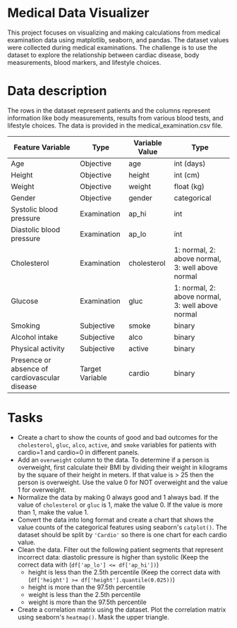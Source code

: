 # Medical Data Visualizer

This project focuses on visualizing and making calculations from medical examination data using matplotlib, seaborn, and pandas. The dataset values were collected during medical examinations. The challenge is to use the dataset to explore the relationship between cardiac disease, body measurements, blood markers, and lifestyle choices.

# Data description
The rows in the dataset represent patients and the columns represent information like body measurements, results from various blood tests, and lifestyle choices. The data is provided in the medical_examination.csv file.
 
 | Feature Variable | Type | Variable Value | Type |
|---|---|---|---|
| Age | Objective | age | int (days) |
| Height | Objective | height | int (cm) |
| Weight | Objective | weight | float (kg) |
| Gender | Objective | gender | categorical |
| Systolic blood pressure | Examination | ap_hi | int |
| Diastolic blood pressure | Examination | ap_lo | int |
| Cholesterol | Examination | cholesterol | 1: normal, 2: above normal, 3: well above normal |
| Glucose | Examination | gluc | 1: normal, 2: above normal, 3: well above normal |
| Smoking | Subjective | smoke | binary |
| Alcohol intake | Subjective | alco | binary |
| Physical activity | Subjective | active | binary |
| Presence or absence of cardiovascular disease | Target Variable | cardio | binary |



# Tasks
* Create a chart to show the counts of good and bad outcomes for the `cholesterol`, `gluc`, `alco`, `active`, and `smoke` variables for patients with cardio=1 and cardio=0 in different panels.
* Add an `overweight` column to the data. To determine if a person is overweight, first calculate their BMI by dividing their weight in kilograms by the square of their height in meters. If that value is > 25 then the person is overweight. Use the value 0 for NOT overweight and the value 1 for overweight.
* Normalize the data by making 0 always good and 1 always bad. If the value of `cholesterol` or `gluc` is 1, make the value 0. If the value is more than 1, make the value 1.
* Convert the data into long format and create a chart that shows the value counts of the categorical features using seaborn's `catplot()`. The dataset should be split by `'Cardio'` so there is one chart for each cardio value.
* Clean the data. Filter out the following patient segments that represent incorrect data:
diastolic pressure is higher than systolic (Keep the correct data with (`df['ap_lo'] <= df['ap_hi'])`)
  * height is less than the 2.5th percentile (Keep the correct data with (`df['height'] >= df['height'].quantile(0.025))`)
  * height is more than the 97.5th percentile
  * weight is less than the 2.5th percentile
  * weight is more than the 97.5th percentile
* Create a correlation matrix using the dataset. Plot the correlation matrix using seaborn's `heatmap()`. Mask the upper triangle.
